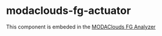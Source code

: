 # modaclouds-fg-actuator
This component is embeded in the [MODAClouds FG Analyzer](https://github.com/imperial-modaclouds/modaclouds-fg-analyzer/)
